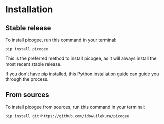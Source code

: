 # Installation

## Stable release

To install picogee, run this command in your terminal:

```
pip install picogee
```

This is the preferred method to install picogee, as it will always install the most recent stable release.

If you don't have [pip](https://pip.pypa.io) installed, this [Python installation guide](http://docs.python-guide.org/en/latest/starting/installation/) can guide you through the process.

## From sources

To install picogee from sources, run this command in your terminal:

```
pip install git+https://github.com/idowuilekura/picogee
```
